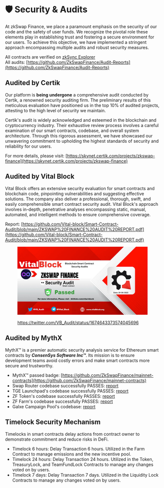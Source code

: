 # 🛡 Security & Audits

At zkSwap Finance, we place a paramount emphasis on the security of our code and the safety of user funds. We recognize the pivotal role these elements play in establishing trust and fostering a secure environment for our users. To achieve this objective, we have implemented a stringent approach encompassing multiple audits and robust security measures.

All contracts are verified on [zkSync Explorer](smart-contracts.md) \
All audits: [https://github.com/ZkSwapFinance/Audit-Reports](https://github.com/ZkSwapFinance/Audit-Reports)

## Audited by Certik

Our platform is **being undergone** a comprehensive audit conducted by Certik, a renowned security auditing firm. The preliminary results of this meticulous evaluation have positioned us in the top 10% of audited projects, attesting to the high level of security we maintain.

&#x20;Certik's audit is widely acknowledged and esteemed in the blockchain and cryptocurrency industry. Their exhaustive review process involves a careful examination of our smart contracts, codebase, and overall system architecture. Through this rigorous assessment, we have showcased our unwavering commitment to upholding the highest standards of security and reliability for our users.

For more details, please visit: [https://skynet.certik.com/projects/zkswap-finance](https://skynet.certik.com/projects/zkswap-finance)

## Audited by Vital Block

Vital Block offers an extensive security evaluation for smart contracts and blockchain code, pinpointing vulnerabilities and suggesting effective solutions. The company also deliver a professional, thorough, swift, and easily comprehensible smart contract security audit. Vital Block's approach involves in-depth, penetrative analyses encompassing static, manual, automated, and intelligent methods to ensure comprehensive coverage.

Report: [https://github.com/Vital-block/Smart-Contract-Audit/blob/main/ZKSWAP%20FINANCE%20AUDIT%20REPORT.pdf](https://github.com/Vital-block/Smart-Contract-Audit/blob/main/ZKSWAP%20FINANCE%20AUDIT%20REPORT.pdf)

<figure><img src="../.gitbook/assets/image (42).png" alt=""><figcaption><p><a href="https://twitter.com/VB_Audit/status/1674643373574045696">https://twitter.com/VB_Audit/status/1674643373574045696</a></p></figcaption></figure>

## Audited by MythX

MythX™ is a premier automatic security analysis service for Ethereum smart contracts by _**ConsenSys Software Inc™**_. Its mission is to ensure development teams avoid costly errors and make smart contracts more secure and trustworthy.

* MythX™ passed badge: [https://github.com/ZkSwapFinance/mainnet-contracts](https://github.com/ZkSwapFinance/mainnet-contracts)
* Swap Router codebase successfully PASSES: [report](https://github.com/ZkSwapFinance/Audit-Reports/blob/main/2\_MythX\_DEX\_Full\_Report.pdf)
* TGE Launchpad's codebase successfully PASSES: [report](https://github.com/ZkSwapFinance/Audit-Reports/blob/main/3\_MythX\_TGE\_Full\_Report.pdf)
* ZF Token's codebase successfully PASSES: [report](https://github.com/ZkSwapFinance/Audit-Reports/blob/main/4\_MythX\_Token\_Full\_Report.pdf)
* ZF Farm's codebase successfully PASSES: [report](https://github.com/ZkSwapFinance/Audit-Reports/blob/main/5\_MythX\_Farm\_Full\_Report.pdf)
* Galxe Campaign Pool's codebase: [report](https://github.com/ZkSwapFinance/Audit-Reports/blob/main/6\_MythX\_Galxe\_Campaign\_Pool\_Full\_Report.pdf)

## Timelock Security Mechanism

Timelocks in smart contracts delay actions from contract owner to demonstrate commitment and reduce risks in DeFi.

* Timelock 6 hours: Delay Transaction 6 hours. Utilized in the Farm Contract to manage emissions and the new incentive pool.&#x20;
* Timelock 24 hours: Delay Transaction 24 hours. Utilized in the Token, TreasuryLock, and TeamFundLock Contracts to manage any changes voted on by users.
* Timelock 7 days: Delay Transaction 7 days. Utilized in the Liquidity Lock Contracts to manage any changes voted on by users.
